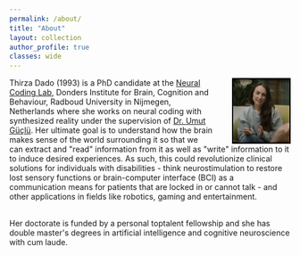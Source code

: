 ```yaml
---
permalink: /about/
title: "About"
layout: collection
author_profile: true
classes: wide
---
```


<img style="float: right; width: 20%; border: 2px solid #000; margin-left: 35px;, margin-top: 50px;" src="/assets/images/profile.png">


<p id=about> Thirza Dado (1993) is a PhD candidate at the <a href="https://neuralcoding.nl/">Neural Coding Lab</a>, Donders Institute for Brain, Cognition and Behaviour, Radboud University in Nijmegen, Netherlands where she works on neural coding with synthesized reality under the supervision of <a href="https://www.ru.nl/en/people/guclu-u">Dr. Umut Güçlü</a>. Her ultimate goal is to understand how the brain makes sense of the world surrounding it so that we can extract and "read" information from it as well as "write" information to it to induce desired experiences. As such, this could revolutionize clinical solutions for individuals with disabilities - think neurostimulation to restore lost sensory functions or brain-computer interface (BCI) as a communication means for patients that are locked in or cannot talk - and other applications in fields like robotics, gaming and entertainment.
<br><br>

Her doctorate is funded by a personal toptalent fellowship and she has double master's degrees in artificial intelligence and cognitive neuroscience with cum laude. </p>